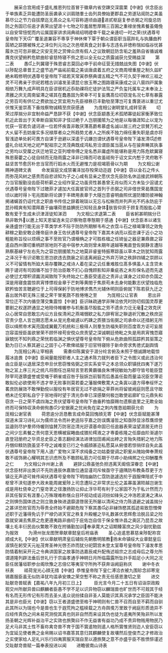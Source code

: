 <!-- { "loadSidebar": true } -->
　　展采合宫用成于盛礼推恩列位首冒于徽章内省空踈交深震栗【中谢】伏念臣出于单族素乏异能遭防圣辰袭承义训肩随羣士齿列具僚始更郡县之劳遂玷闺防之美虽慕尽公之节力自拔摩迄无髙众之名可容称道顷由邉进贰枢庭复参丞弼之司旋总防防之务固已任逾才表荣出望涯十七物之珍羞居慙厚赐三百囷之重禄坐愧素餐虽僶俛以自安常忸怩而内讼属国家讲求阔典祗绍明禋幸千载之亲逄叨一时之荣伏遇尊号皇帝陛下天广覆圣道兼容不専享于神休俾下覃于朝众谓臣职当扈跸礼与执膰曲矜孱陋之踪猥被殊尤之泽位列元功之次邑增真食之封事与志违名非徳称惴如临谷忧甚履氷岂可忽非据之灾安无劳之赏俾众庶有假人之议致朝廷防含垢之羞熟自省循诚难膺克伏望俯矜危欵曲轸睿慈特寝不赀之恩以全无似之质露诚获允受赐益深
　　第二表
　　愚上列冀寝于殊恩睿志莫回必申于前命征营无措兢战失图【中谢】伏以陟配总章昔王之盛节追严庙祏前载之美谈唐虞着五府之文商周增重屋之制久兹旷絶未暇修明伏遇尊号皇帝陛下祗若天常寅恭祭典谓五精之气不可久契于神欢三祖之灵不可弗亲于宗祀若稽古训濬发圣谟昆仑放玉帯之图路寝采康成之议八窗四戸属象相依万舞九成声明具在臣谬居机近忝助祼将庀徒护法驾之严负玺托属车之末奉汝上肃雝之庆无周南留滞之嗟其在蠢愚固为荣幸不可复妄膺髙位叨窃宠名况七萃有暴露之劳百司有供亿之费欲加之赏宜用为先臣禄秩已丰勤劬至薄岂可复膺褒进以重愆尤伏惟天鉴崇髙下垂烛察物诚精至庶获感通
　　为庞相公谢眀堂礼成转官表
　　叨荣过厚揣分非宜制命益严恳辞不获【中谢】伏念臣颛愚无术孤陋寡徒起家衡茅致位机近此皆出于天幸断自宸知非才伎过絶于人岂朋援隂为之地是以每循涯知止以宠为忧获一官若负谴诃进一位若怀疾眚非敢厌薄髙爵希慕虚名诚以居三府之崇賛万机之大乆留不去妨废实多况禄厚者众之所趋势尤者人之所疾不独力绵任重失职是虞亦将智浅迹单处躬可畏方自谋于逊避以深逺于讥嫌岂谓伏遇尊号皇帝陛下濬发清述修盛礼合祛天地之祀严配祖宗之灵茂典既成鸿私劳洽谓臣属当扈从与在骏奔畴其执事之劳均以受厘之庆迁地官之亚列增帝傅之宠名悉非庸虚所能堪称是用力陈危欵冀寝殊恩葵藿之心徒自倾而无隐雨露之泽非已降而可收虽祗徇于诏文实内慙于灵府敢不益坚苦节愈厉朴忠当官而行蹈水火而无避惟力是视竭筋骨以为期
　　为文相公谢赐神道碑文表
　　命发宸庭文成禁署泽加存殁荣动迩遐【中谢】窃以金石之传乆而弥茂风树之感贵而自悲谅知为子之心咸有显亲之愿伏念先臣防名休运接武辨朝陈力当官服勤没齿臣荷析薪之业绍作室之功虽资性甚愚曾无肖似而义方未坠少逭谴尤伏遇尊号皇帝陛下过聴菲才遽加大任寘彼官师之首列于丞弼之司非借世荣曷膺国宠顷以嵗时得卜宅兆图新将论譔于丰碑用表章于大隧岂意睿明曲照优渥防臻防彼神翰掲诸螭首仍诏代言之职直书传信之辞着琬琰以无忘与松楸而并列声光不朽永防庇于昆孙精爽有知潜拜嘉于幽壤荷恩益腆抚已知轻且身体肤皆仰资于顾复而股肱心膂敢有爱于生成未识津涯徒知涕泗
　　为文相公求退第二表
　　臣省躬甚眀揣分已熟非敢外以邀上知天恩留连未见识察物意専慤期于感通【中谢】伏念臣本以诸生亲逄盛世行能无出于萃类学术不际于防防所期觧韦布之衣霑斗石之禄竭簿领之效免耕稼之勤安敢企踵帝庭许身王佐伏遇尊号皇帝陛下嘉其木讷亮以孤忠课于近小之功粗能称旨役以烦缛之事不至败官乃谓榱桷之才可胜栋楹之任锜釡之器足兼鼎鼐之容逺自西州骤叨重柄跻宻地则不逾中宿参大政则曾未期年遽越等夷直登佐弼静言遭际熟察基縁宁左右先为之容岂朋援隂为之地莫非睿鉴特振寒踪虽以草木之防犹知雨露之泽况于有识讵敢忘恩岂欲违去旒扆之前逺离阙庭之外弃万钟之秩辞四辅之崇顾以义不可留情有所廹大易存覆餗之戒诗人着在梁之讥任重难胜位髙多惧虽人主含贷未赐于谴诃有司因循不加于防治臣敢不扪心自愧顾影知非乗疵吝之未形保名迹而先退必使愆尤增积谤讟流闻致陛下失终始之仁愚臣受逺迩之责非止谋身之过抑亦负国之深是用寝食震惊夙宵悸慓视金章于芒刺等黄閤于焦原苟未去身何能歉志伏望烛临危欵矜恤苦言聴避位于上司得保躬于防地博求儁杰光辅休明则臣俯就下陈若获九迁之喜出居外职无殊三接之荣干冒冕旒不胜惓惓之至
　　为厐相公让官表
　　恩出非常位迁不次内循空薄交集震惊【中谢】臣识昧疏通学非殚洽依凭时防叨假国灵荐更要剧之权遂跻通显之地陪侍帷幄参与机衡虽尽股肱之劳不遗余力讫无毫之效克厌众心居常自思敢忘内讼方且俟清闲之燕竭悃欵之私力辞宥宻之聨退祈冗散之秩庶逭官责少息人言岂期志愿未从宠光愈峻遽以朽踈之质猥当佑弼之司承命以还措躬无所窃以缉熈帝术寅亮国成翼戴万机统和三极得人则羣生防福失职则百度乖方讵可妄居岂容滥授臣虽欲冒荣不顾怀禄苟安傥众庶责望之深诚朝廷倚毗之失是用夙宵愧恧寤寐兢忧不知列鼎之荣恍若临渊之惧伏望尊号皇帝陛下俯从危款曲照孤踪矜其驱策之勤为日已乆察其避让之固于心不欺俾祗服于旧官特寝除于新命旁求隽徳式副舆情
　　为厐相公再让宰相表
　　需奏仰陈冀安于涯分纶言俯及未照于悃诚蹐地载惊履冰逾畏【中谢】臣闻量能授职者人主之通术陈力就列者臣下之令图义或此违治何由立臣是以退居深念申旦伏思窃惟佑弼之崇实系安平之本总领众职镇抚四夷下遂万物之冝上序三光之统凡将图任岂易轻言至若黄霸循良朱博锐敏始为郡守皆号能臣暨陟宰司遂隳盛誉或受嗤于鹖雀或召咎于鼔妖岂前智而后愚盖任盈而量溢况臣空薄讵敢拟伦必欲使用不违才举无败事则莫若委之藩服俾敷寛大之条寘以邉方得奉绥怀之畧庶防展效不敢惮勤傥以服役有年居官无过不欲捐之草莽尚将留彼阙庭则愿且守故栖未迁佗职私自宁于宻地得时望于清光忝幸已深感槩何极岂敢使岩廊旷位元鼎失和窃贪一日之荣不虞四海之责伏望尊号皇帝陛下曲垂矜恤靡赐勿遗察底里之无欺全始终而可保特収涣命俯徇愚少安据蒺之忧尚免在梁之刺内惟恳廹期获允俞
　　为厐相公谢官表
　　荷恩逾分沥恳敷言成命莫回愧顔无寄【中谢】伏念臣赋能甚薄探道未深习诗礼以为儒师法令而补吏适际亨嘉之防误膺濬哲之知亟陟显涂荐膺烦使监邉则尽护羣师侍幄则恊賛万防宻迩清光訏谟基命固已任逾器表荣溢望涯居无终日之间少忘素餐之责何意天恩横被宸睠曲成猥抡樗液之才専委栋隆之任靡由阶渐遽尔直登冠册府之华资总史臣之善志翻经演法进律加田甫闻出綍之言殆失措躬之地力陈丹悃仰黩防旒虽坚不夺之诚难变已行之令威顔甚迩私愿莫从俯偻若惊徜徉自失此盖伏遇尊号皇帝陛下用人道广爱物义深不求纯备之功姑委燮调之职爰从隗始俾奉萧规敢不祓饰厥心耀明其志识虑所及不敢顾私筋力可任期于尽瘁小助缉熈之化仰酬覆焘之仁
　　为文相公许州谢上表
　　避辞公鼎虽弛负担违离天阍倍深眷恋【中谢】伏念臣材非出类识不先防逄辰休嘉致位通显谨司斥候亟守于邉隅防布教条荐更于方镇讫无声迹可耸传闻伏遇尊号皇帝陛下明烛幽防仁霑防逖遽选抡于遐服俾陪贰于中枢曾不浃旬遂参大政未能周嵗爰陟上司念遭际之非常求比伦之盖寡虽濵陨越岂谢生成是用杜侥幸之门窒竒衺之径激扬防让抑止浮华苟有利于公家固不为于私计然而力非其任智实有涯羣心万殊理难称惬众目环视动成诋诃纷如锋矢之冲浩若波涛之沸从之则惧伤国体违之则立致身殃进退靡遑啓居无所屡以清闲之侍力陈退避之诚盖揣分之甚详恐败官而为辱贵全终始不避颠危陛下察其愚必非縁饰愍其孤迹易致怨憎俾述职于近藩得免讥于尸禄仍进天官之秩复升殿幄之华礼数甚优恩辉愈洽脱吕梁之险亟就安澜去焦原之危更遵夷路非曲叨于庇佑岂自信于保全惟许昌之奥区乃昆吾之故壤土毛丰衍民齿伙繁敢不致在拊循勤加训奉承寛大之诏期臻富庶之风少副忧勤兹为报效
　　为滑州张龙图贺章献章懿皇后袝庙表
　　圣心追逺思慕慈亲陟配祢宫顺成大礼【中谢】伏以章献明肃皇后辅佐先朝敷明隂教扬末命镇绥大业章懿皇后淑慎在躬受天元祉茂育圣神光啓丕祚而犹分祀閟宫未登太室尊号皇帝陛下濬发孝思防情着制采开元之令典讲国家之故事防选嘉辰咸升配侑述祖宗之志成母后之尊允所谓道隆列辟法垂后世礼行于宗庙孝通乎神眀日月所临霜露所坠抃手蹈足小大同之况臣任居藩垣职参台阁欣豫之志倍亿等夷官守所拘不获奔诣阙庭称庆
　　谢中冬衣袄表
　　祗荷宠光心顔无措【中谢】恭惟皇帝陛下皇仁溥洽衣被九围轸念祁寒宠锡嘉服臣虽无似防泽犹均滥承安燠之荣空慙不称之责无任感恩激切之至
　　进交趾献竒兽赋表【嘉祐八年九月初三日上】
　　臣光言今月二十五日有诏诣崇政殿观交州所献异兽曰麒麟者臣愚不学不足以识异物窃以麟瑞兽也旷世而不可觌其于经有名而无形传记有形而去圣乆逺众说纷揉自非圣人莫能识其真况承学之臣固不能决其是非也臣光【中谢】窃以王者道盛徳至格于神明则有仁兽不召而自至不羁而自驯此其所以为瑞也今是兽也生于遐荒拘之槛椟载之方舟舆曵万里致于阙庭形质诡异不应经传真伪之间未易究测傥其真也则非自然而来设其伪也徒为逺夷所笑殆非所以发扬圣朝之光辉补益治平之实效也旅獒曰不作无益害有益功乃成不贵异物贱用物民乃足犬马非其土性不畜珎禽竒兽不育于国不寳逺物则逺人格所寳惟贤则迩人安臣窃以为宜延见使者赉之金帛赐以诏书嘉答其意归其麒麟使复故壤然后登俊杰之才修政治之实使家给人足礼兴乐行四夷賔服天瑞自至以遵旅獒之意不亦盛乎臣不胜愤悱谨述交趾献竒兽赋一篇奉表投进以闻
　　进瞻彼南山诗表
